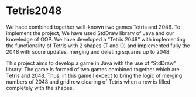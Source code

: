 # Tetris2048

We hace combined together well-known two games Tetris and 2048. To implement the project, We have used StdDraw library of Java and our knowledge of OOP. We have developed a “Tetris 2048” with implementing the functionality of Tetris with 2 shapes (T and O) and implemented fully the 2048 with score updates, merging and deleting squares up to 2048.

This project aims to develop a game in Java with the use of “StdDraw” library. The game is formed of two games combined together which are Tetris and 2048. Thus, in this game I expect to bring the logic of merging numbers of 2048 and grid row clearing of Tetris when a row is filled completely with the shapes.
